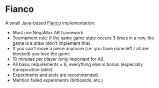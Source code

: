 # Fianco

A small Java-based [Fianco](http://www.di.fc.ul.pt/~jpn/gv/fianco.htm) implementation.

- Must use NegaMax AB framework.
- Tournament rule: if the same game state occurs 3 times in a row, the game is a draw (don't implement this).
- If you can't move a piece anymore (i.e. you have none left / all are blocked) you lose the game.
- 10 minutes per player (only important for AI).
- All basic requirements = 6, everything else is bonus (especially transposition table).
- Experiments and plots are recommended.
- Mention failed experiments (bitboards, etc.)
